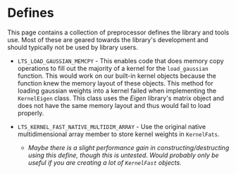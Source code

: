 # Defines
This page contains a collection of preprocessor defines the library and tools use. Most of
these are geared towards the library's development and should typically not be used by library
users.

 - `LTS_LOAD_GAUSSIAN_MEMCPY` - This enables code that does memory copy operations to fill
   out the majority of a kernel for the `load_gaussian` function. This would work on our built-in
   kernel objects because the function knew the memory layout of these objects. This method for
   loading gaussian weights into a kernel failed when implementing the `KernelEigen` class. This
   class uses the *Eigen* library's matrix object and does not have the same memory layout and
   thus would fail to load properly.

 - `LTS_KERNEL_FAST_NATIVE_MULTIDIM_ARRAY` - Use the original native multidimensional array
   member to store kernel weights in `KernelFats`.
   - *Maybe there is a slight performance gain in constructing/destructing using this define,
     though this is untested. Would probably only be useful if you are creating a lot of
     `KernelFast` objects.*
